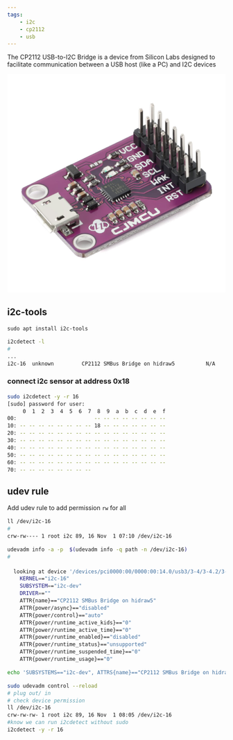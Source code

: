 ```yaml
---
tags:
    - i2c
    - cp2112
    - usb 
---
```


The CP2112 USB-to-I2C Bridge is a device from Silicon Labs designed to facilitate communication between a USB host (like a PC) and I2C devices

![](images/cp2112.png)

## i2c-tools

```
sudo apt install i2c-tools
```

```bash
i2cdetect -l
#
...
i2c-16  unknown         CP2112 SMBus Bridge on hidraw5          N/A
```

### connect i2c sensor at address 0x18

```bash
sudo i2cdetect -y -r 16
[sudo] password for user: 
     0  1  2  3  4  5  6  7  8  9  a  b  c  d  e  f
00:                         -- -- -- -- -- -- -- -- 
10: -- -- -- -- -- -- -- -- 18 -- -- -- -- -- -- -- 
20: -- -- -- -- -- -- -- -- -- -- -- -- -- -- -- -- 
30: -- -- -- -- -- -- -- -- -- -- -- -- -- -- -- -- 
40: -- -- -- -- -- -- -- -- -- -- -- -- -- -- -- -- 
50: -- -- -- -- -- -- -- -- -- -- -- -- -- -- -- -- 
60: -- -- -- -- -- -- -- -- -- -- -- -- -- -- -- -- 
70: -- -- -- -- -- -- -- --                         
```

## udev rule
Add udev rule to add permission `rw` for all

```bash
ll /dev/i2c-16
#
crw-rw---- 1 root i2c 89, 16 Nov  1 07:10 /dev/i2c-16
```

```bash
udevadm info -a -p  $(udevadm info -q path -n /dev/i2c-16)
#

  looking at device '/devices/pci0000:00/0000:00:14.0/usb3/3-4/3-4.2/3-4.2.4/3-4.2.4:1.0/0003:10C4:EA90.0011/i2c-16/i2c-dev/i2c-16':
    KERNEL=="i2c-16"
    SUBSYSTEM=="i2c-dev"
    DRIVER==""
    ATTR{name}=="CP2112 SMBus Bridge on hidraw5"
    ATTR{power/async}=="disabled"
    ATTR{power/control}=="auto"
    ATTR{power/runtime_active_kids}=="0"
    ATTR{power/runtime_active_time}=="0"
    ATTR{power/runtime_enabled}=="disabled"
    ATTR{power/runtime_status}=="unsupported"
    ATTR{power/runtime_suspended_time}=="0"
    ATTR{power/runtime_usage}=="0"
```

```bash title="udev rule"
echo 'SUBSYSTEMS=="i2c-dev", ATTRS{name}=="CP2112 SMBus Bridge on hidraw5", MODE="0666"' | sudo tee /etc/udev/rules.d/90-i2c-usb.rules
```

```bash title="check rule"
sudo udevadm control --reload
# plug out/ in
# check device permission
ll /dev/i2c-16
crw-rw-rw- 1 root i2c 89, 16 Nov  1 08:05 /dev/i2c-16
#know we can run i2cdetect without sudo
i2cdetect -y -r 16
```